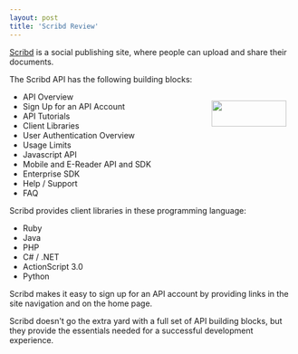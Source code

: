 ```yaml
---
layout: post
title: 'Scribd Review'
---
```

<a href="http://www.sribd.com">Scribd</a> is a social publishing site, where people can upload and share their documents.<p></p>
The Scribd API has the following building blocks:
<ul class="mainlist"><a href="http://www.scribd.com/developers" target="_blank"><img class="alignnone" style="padding: 15px;" title="Scribd" src="http://kinlane-productions.s3.amazonaws.com/Scribd.PNG" alt="" width="132" height="46" align="right" /></a>
	<li>API Overview</li>
	<li>Sign Up for an API Account</li>
	<li>API Tutorials</li>
	<li>Client Libraries</li>
	<li>User Authentication Overview</li>
	<li>Usage Limits</li>
	<li>Javascript API</li>
	<li>Mobile and E-Reader API and SDK</li>
	<li>Enterprise SDK</li>
	<li>Help / Support</li>
	<li>FAQ</li>
</ul>
Scribd provides client libraries in these programming language:
<ul class="mainlist">
	<li>Ruby</li>
	<li>Java</li>
	<li>PHP</li>
	<li>C# / .NET</li>
	<li>ActionScript 3.0</li>
	<li>Python</li>
</ul>
Scribd makes it easy to sign up for an API account by providing links in the site navigation and on the home page.<p></p>
Scribd doesn't go the extra yard with a full set of API building blocks, but they provide the essentials needed for a successful development experience.
